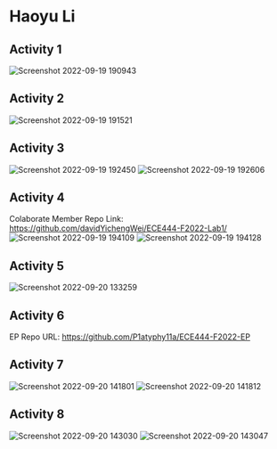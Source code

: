 # Haoyu Li
## Activity 1
![Screenshot 2022-09-19 190943](https://user-images.githubusercontent.com/37389868/191134781-93cc4968-7b6a-40ad-aad5-5974ed0332b5.png)
## Activity 2
![Screenshot 2022-09-19 191521](https://user-images.githubusercontent.com/37389868/191135393-26b02f5c-c0cd-453e-b78c-ebbfccaaf92b.png)
## Activity 3
![Screenshot 2022-09-19 192450](https://user-images.githubusercontent.com/37389868/191136389-8c47456b-38e2-4f28-818c-e0b65014a010.png)
![Screenshot 2022-09-19 192606](https://user-images.githubusercontent.com/37389868/191136395-73a30020-361e-4ffd-b7b0-32d3b73cdc74.png)
## Activity 4
Colaborate Member Repo Link: https://github.com/davidYichengWei/ECE444-F2022-Lab1/
![Screenshot 2022-09-19 194109](https://user-images.githubusercontent.com/37389868/191137709-7514ee91-9f76-4b66-884e-e03e3b5949d5.png)
![Screenshot 2022-09-19 194128](https://user-images.githubusercontent.com/37389868/191137714-cafdd346-0461-4032-9bdf-91747649b83f.png)
## Activity 5
![Screenshot 2022-09-20 133259](https://user-images.githubusercontent.com/37389868/191325832-258491be-04b2-42d5-beda-6b9827302bc5.png)
## Activity 6
EP Repo URL: https://github.com/P1atyphy11a/ECE444-F2022-EP
## Activity 7
![Screenshot 2022-09-20 141801](https://user-images.githubusercontent.com/37389868/191334307-fca1e75b-79b4-4071-8669-aedfd2f32785.png)
![Screenshot 2022-09-20 141812](https://user-images.githubusercontent.com/37389868/191334314-fd5f4d7e-da4d-40de-9357-7eb07e935837.png)
## Activity 8
![Screenshot 2022-09-20 143030](https://user-images.githubusercontent.com/37389868/191336720-74e0f1fd-0102-42a2-b182-b2b2eff4dca0.png)
![Screenshot 2022-09-20 143047](https://user-images.githubusercontent.com/37389868/191336732-d431bd50-612b-4d00-9c84-30be64300ab7.png)
